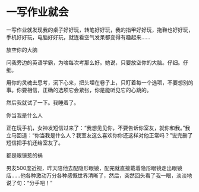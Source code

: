 # 一写作业就会

一写作业就发现我的桌子好好玩，转笔好好玩，我的指甲好好玩，拖鞋也好好玩，手机好好玩，电脑好好玩，就连看空气发呆都变得有趣起来…… 

放空你的大脑 

问我旁边的英语学霸，为啥每次考那么好。她说，只要放空你的大脑。仔细。仔细。 

用你的灵魂去思考，沉下心来，把头埋在卷子上，只盯着每一个选项，不要想别的事。你要相信，正确的选项它会紧张，你是能听见它的心跳的。 

然后我就试了一下。我睡着了。 

你当我是什么人 

正在玩手机，女神发短信过来了：“我想见见你，不要告诉你室友，就你和我。”我立马回道：“你当我是什么人？我室友这么喜欢你你还这样对他正常吗？”说完删了短信把手机还给室友了。 

都是眼镜惹的祸 

男友500度近视，昨天陪他去配隐形眼镜，配完就直接戴着隐形眼镜走出眼镜店……他各种激动万分各种感慨世界清晰了，然后，突然回头看了我一眼，淡淡地说了句：“分手吧！”